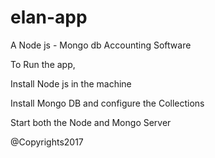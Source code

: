 # elan-app

A Node js - Mongo db Accounting Software 


To Run the app,

Install Node js in the machine

Install Mongo DB and configure the Collections

Start both the Node and Mongo Server





@Copyrights2017
